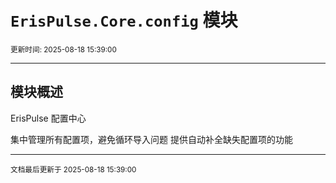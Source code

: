 # `ErisPulse.Core.config` 模块

<sup>更新时间: 2025-08-18 15:39:00</sup>

---

## 模块概述


ErisPulse 配置中心

集中管理所有配置项，避免循环导入问题
提供自动补全缺失配置项的功能

---

<sub>文档最后更新于 2025-08-18 15:39:00</sub>